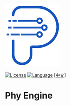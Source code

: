 <p align="left">
  <img src="documents/images/logo.png" alt="phy engine logo"/>
</p>

[![License](https://img.shields.io/badge/License-Apache%202.0-green.svg)](LICENSE.md)
[![Language](https://img.shields.io/badge/language-c++23-red.svg)](https://en.cppreference.com/)
[[中文]](README_CN.md)
# Phy Engine
